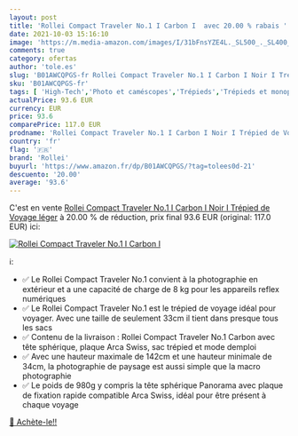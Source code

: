 ```yaml
---
layout: post
title: 'Rollei Compact Traveler No.1 I Carbon I  avec 20.00 % rabais '
date: 2021-10-03 15:16:10
image: 'https://m.media-amazon.com/images/I/31bFnsYZE4L._SL500_._SL400_.jpg'
comments: true
category: ofertas
author: 'tole.es'
slug: 'B01AWCQPGS-fr Rollei Compact Traveler No.1 I Carbon I Noir I Trépied de...'
sku: 'B01AWCQPGS-fr'
tags: [ 'High-Tech','Photo et caméscopes','Trépieds','Trépieds et monopods','rollei', ]
actualPrice: 93.6 EUR
currency: EUR
price: 93.6
comparePrice: 117.0 EUR
prodname: 'Rollei Compact Traveler No.1 I Carbon I Noir I Trépied de Voyage léger'
country: 'fr'
flag: '🇫🇷'
brand: 'Rollei'
buyurl: 'https://www.amazon.fr/dp/B01AWCQPGS/?tag=tolees0d-21'
descuento: '20.00'
average: '93.6'
---
```


C'est en vente [Rollei Compact Traveler No.1 I Carbon I Noir I Trépied de Voyage léger](https://www.amazon.fr/dp/B01AWCQPGS/?tag=tolees0d-21)  à  20.00 % de réduction, prix final  93.6 EUR (original: 117.0 EUR) ici:

[![Rollei Compact Traveler No.1 I Carbon I ](https://m.media-amazon.com/images/I/31bFnsYZE4L._SL500_._SL400_.jpg)](https://www.amazon.fr/dp/B01AWCQPGS/?tag=tolees0d-21)

ℹ️:

- ✅ Le Rollei Compact Traveler No.1 convient à la photographie en extérieur et a une capacité de charge de 8 kg pour les appareils reflex numériques
- ✅ Le Rollei Compact Traveler No.1 est le trépied de voyage idéal pour voyager. Avec une taille de seulement 33cm il tient dans presque tous les sacs
- ✅ Contenu de la livraison : Rollei Compact Traveler No.1 Carbon avec tête sphérique, plaque Arca Swiss, sac trépied et mode demploi
- ✅ Avec une hauteur maximale de 142cm et une hauteur minimale de 34cm, la photographie de paysage est aussi simple que la macro photographie
- ✅ Le poids de 980g y compris la tête sphérique Panorama avec plaque de fixation rapide compatible Arca Swiss, idéal pour être présent à chaque voyage

[🛒 Achète-le!!](https://www.amazon.fr/dp/B01AWCQPGS/?tag=tolees0d-21)
